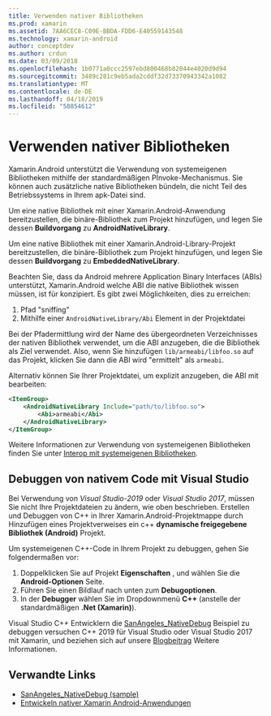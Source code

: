 ```yaml
---
title: Verwenden nativer Bibliotheken
ms.prod: xamarin
ms.assetid: 7AA6CEC8-C09E-BBDA-FDD6-E40559143548
ms.technology: xamarin-android
author: conceptdev
ms.author: crdun
ms.date: 03/09/2018
ms.openlocfilehash: 1b0771a0ccc2597ebd800468b82044e4020d9d94
ms.sourcegitcommit: 3489c281c9eb5ada2cddf32d73370943342a1082
ms.translationtype: MT
ms.contentlocale: de-DE
ms.lasthandoff: 04/18/2019
ms.locfileid: "58854612"
---
```

# <a name="using-native-libraries"></a>Verwenden nativer Bibliotheken

Xamarin.Android unterstützt die Verwendung von systemeigenen Bibliotheken mithilfe der standardmäßigen PInvoke-Mechanismus. Sie können auch zusätzliche native Bibliotheken bündeln, die nicht Teil des Betriebssystems in Ihrem apk-Datei sind.

Um eine native Bibliothek mit einer Xamarin.Android-Anwendung bereitzustellen, die binäre-Bibliothek zum Projekt hinzufügen, und legen Sie dessen **Buildvorgang** zu **AndroidNativeLibrary**.

Um eine native Bibliothek mit einer Xamarin.Android-Library-Projekt bereitzustellen, die binäre-Bibliothek zum Projekt hinzufügen, und legen Sie dessen **Buildvorgang** zu **EmbeddedNativeLibrary**.

Beachten Sie, dass da Android mehrere Application Binary Interfaces (ABIs) unterstützt, Xamarin.Android welche ABI die native Bibliothek wissen müssen, ist für konzipiert.
Es gibt zwei Möglichkeiten, dies zu erreichen:

1.  Pfad "sniffing"
1.  Mithilfe einer `AndroidNativeLibrary/Abi` Element in der Projektdatei


Bei der Pfadermittlung wird der Name des übergeordneten Verzeichnisses der nativen Bibliothek verwendet, um die ABI anzugeben, die die Bibliothek als Ziel verwendet. Also, wenn Sie hinzufügen `lib/armeabi/libfoo.so` auf das Projekt, klicken Sie dann die ABI wird "ermittelt" als `armeabi`.

Alternativ können Sie Ihrer Projektdatei, um explizit anzugeben, die ABI mit bearbeiten:

```xml
<ItemGroup>
    <AndroidNativeLibrary Include="path/to/libfoo.so">
        <Abi>armeabi</Abi>
    </AndroidNativeLibrary>
</ItemGroup>
```

Weitere Informationen zur Verwendung von systemeigenen Bibliotheken finden Sie unter [Interop mit systemeigenen Bibliotheken](https://www.mono-project.com/docs/advanced/pinvoke/).

## <a name="debugging-native-code-with-visual-studio"></a>Debuggen von nativem Code mit Visual Studio

Bei Verwendung von *Visual Studio-2019* oder *Visual Studio 2017*, müssen Sie nicht Ihre Projektdateien zu ändern, wie oben beschrieben.
Erstellen und Debuggen von C++ in Ihrer Xamarin.Android-Projektmappe durch Hinzufügen eines Projektverweises ein c++ **dynamische freigegebene Bibliothek (Android)** Projekt.

Um systemeigenen C++-Code in Ihrem Projekt zu debuggen, gehen Sie folgendermaßen vor:

1. Doppelklicken Sie auf Projekt **Eigenschaften** , und wählen Sie die **Android-Optionen** Seite.
2. Führen Sie einen Bildlauf nach unten zum **Debugoptionen**.
3. In der **Debugger** wählen Sie im Dropdownmenü **C++** (anstelle der standardmäßigen **.Net (Xamarin)**).

Visual Studio C++ Entwicklern die [SanAngeles_NativeDebug](https://developer.xamarin.com/samples/monodroid/SanAngeles_NDK/) Beispiel zu debuggen versuchen C++ 2019 für Visual Studio oder Visual Studio 2017 mit Xamarin, und beziehen sich auf unsere [Blogbeitrag](https://blog.xamarin.com/build-and-debug-c-libraries-in-xamarin-android-apps-with-visual-studio-2015/) Weitere Informationen.



## <a name="related-links"></a>Verwandte Links

- [SanAngeles_NativeDebug (sample)](https://developer.xamarin.com/samples/monodroid/SanAngeles_NDK/)
- [Entwickeln nativer Xamarin Android-Anwendungen](https://blogs.msdn.microsoft.com/vcblog/2015/02/23/developing-xamarin-android-native-applications/)
